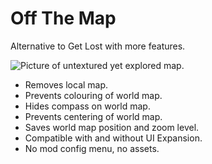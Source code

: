 # Off The Map
Alternative to Get Lost with more features.

![Picture of untextured yet explored map.](https://github.com/user-attachments/assets/125bd760-ae1c-4212-94ea-ec423955dbda)

 - Removes local map.
 - Prevents colouring of world map.
 - Hides compass on world map.
 - Prevents centering of world map.
 - Saves world map position and zoom level.
 - Compatible with and without UI Expansion.
 - No mod config menu, no assets.
